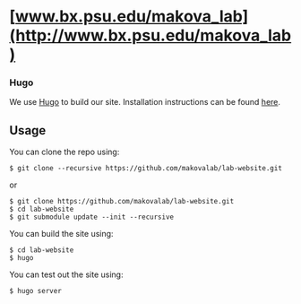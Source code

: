 [www.bx.psu.edu/makova_lab](http://www.bx.psu.edu/makova_lab)
===

### Hugo

We use [Hugo](https://gohugo.io/) to build our site.  Installation instructions can be found [here](https://gohugo.io/getting-started/installing/).

## Usage

You can clone the repo using:

```
$ git clone --recursive https://github.com/makovalab/lab-website.git
```

or

```
$ git clone https://github.com/makovalab/lab-website.git
$ cd lab-website
$ git submodule update --init --recursive
```

You can build the site using:

```
$ cd lab-website
$ hugo
```

You can test out the site using:

```
$ hugo server
```

